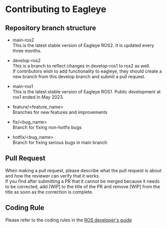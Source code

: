 # Contributing to Eagleye
## Repository branch structure

- main-ros2  
This is the latest stable version of Eagleye ROS2. It is updated every three months. 
- develop-ros2  
This is a branch to reflect changes in develop-ros1 to ros2 as well.  
If contributors wish to add functionality to eagleye, they should create a new branch from this develop branch and submit a pull request.
- main-ros1  
This is the latest stable version of Eagleye ROS1. Public development at ros1 ended in May 2023.

- feature/<feature_name>  
Branches for new features and improvements
- fix/<bug_name>  
Branch for fixing non-hotfix bugs
- hotfix/<bug_name>  
Branch for fixing serious bugs in main branch
## Pull Request
When making a pull request, please describe what the pull request is about and how the reviewer can verify that it works.  
If you find after submitting a PR that it cannot be merged because it needs to be corrected, add [WIP] to the title of the PR and remove [WIP] from the title as soon as the correction is complete.
## Coding Rule
Please refer to the coding rules in the [ROS developer's guide](http://wiki.ros.org/DevelopersGuide)